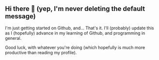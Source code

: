 ## Hi there 👋 (yep, I'm never deleting the default message)
I'm just getting started on Github, and... That's it. I'll (probably) update this
as I (hopefully) advance in my learning of Github, and programming in general.

Good luck, with whatever you're doing (which hopefully is much more productive than reading my profile).

<!--
**elazo19/elazo19** is a ✨ _special_ ✨ repository because its `README.md` (this file) appears on your GitHub profile.

Here are some ideas to get you started:

- 🔭 I’m currently working on ...
- 🌱 I’m currently learning ...
- 👯 I’m looking to collaborate on ...
- 🤔 I’m looking for help with ...
- 💬 Ask me about ...
- 📫 How to reach me: ...
- 😄 Pronouns: ...
- ⚡ Fun fact: ...
-->
